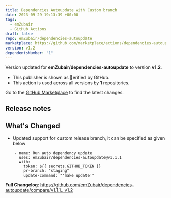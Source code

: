 ```yaml
---
title: Dependencies Autoupdate with Custom branch
date: 2023-09-29 19:13:39 +00:00
tags:
  - emZubair
  - GitHub Actions
draft: false
repo: emZubair/dependencies-autoupdate
marketplace: https://github.com/marketplace/actions/dependencies-autoupdate-with-custom-branch
version: v1.2
dependentsNumber: "1"
---
```



Version updated for **emZubair/dependencies-autoupdate** to version **v1.2**.
- This publisher is shown as erified by GitHub.
- This action is used across all versions by **1** repositories.

Go to the [GitHub Marketplace](https://github.com/marketplace/actions/dependencies-autoupdate-with-custom-branch) to find the latest changes.

## Release notes

## What's Changed
* Updated support for custom release branch, it can be specified as given below 

```
    - name: Run auto dependency update
      uses: emZubair/dependencies-autoupdate@v1.1.1
      with:
        token: ${{ secrets.GITHUB_TOKEN }}
        pr-branch: "staging"
        update-command: "'make update'"
```


**Full Changelog**: https://github.com/emZubair/dependencies-autoupdate/compare/v1.1.1...v1.2

